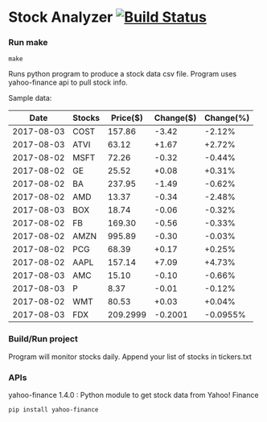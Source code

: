 # Stock Analyzer [![Build Status](https://travis-ci.org/ogoyal/StockAnalyzer.svg?branch=master)](https://travis-ci.org/ogoyal/StockAnalyzer)

### Run make
```
make
```

Runs python program to produce a stock data csv file. Program uses yahoo-finance api to pull stock info.

Sample data:

| Date| Stocks| Price($)| Change($)| Change(%) | 
| --- | --- | --- | --- | ---  | 
| 2017-08-03| COST| 157.86| -3.42| -2.12% | 
| 2017-08-03| ATVI| 63.12| +1.67| +2.72% | 
| 2017-08-02| MSFT| 72.26| -0.32| -0.44% | 
| 2017-08-02| GE| 25.52| +0.08| +0.31% | 
| 2017-08-02| BA| 237.95| -1.49| -0.62% | 
| 2017-08-02| AMD| 13.37| -0.34| -2.48% | 
| 2017-08-03| BOX| 18.74| -0.06| -0.32% | 
| 2017-08-02| FB| 169.30| -0.56| -0.33% | 
| 2017-08-02| AMZN| 995.89| -0.30| -0.03% | 
| 2017-08-02| PCG| 68.39| +0.17| +0.25% | 
| 2017-08-02| AAPL| 157.14| +7.09| +4.73% | 
| 2017-08-03| AMC| 15.10| -0.10| -0.66% | 
| 2017-08-03| P| 8.37| -0.01| -0.12% | 
| 2017-08-02| WMT| 80.53| +0.03| +0.04% | 
| 2017-08-03| FDX| 209.2999| -0.2001| -0.0955% | 

### Build/Run project

Program will monitor stocks daily. Append your list of stocks in tickers.txt

### APIs
yahoo-finance 1.4.0 : Python module to get stock data from Yahoo! Finance

```
pip install yahoo-finance
```

